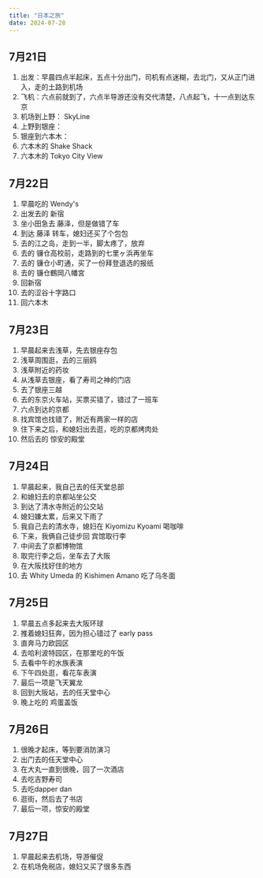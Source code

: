 ```yaml
---
title: "日本之旅"
date: 2024-07-28
---
```


## 7月21日

1. 出发：早晨四点半起床，五点十分出门，司机有点迷糊，去北门，又从正门进入，走的土路到机场
2. 飞机：六点前就到了，六点半导游还没有交代清楚，八点起飞，十一点到达东京
3. 机场到上野： SkyLine
4. 上野到银座：
5. 银座到六本木：
6. 六本木的 Shake Shack
7. 六本木的 Tokyo City View

## 7月22日

1. 早晨吃的 Wendy's
2. 出发去的 新宿
3. 坐小田急去 藤泽，但是做错了车
4. 到达 藤泽 转车，媳妇还买了个包包
5. 去的江之岛，走到一半，脚太疼了，放弃
6. 去的 镰仓高校前，走路到的七里ヶ浜再坐车
7. 去的 镰仓小町通，买了一份拜登退选的报纸
8. 去的 镰仓鶴岡八幡宮
9. 回新宿
10. 去的涩谷十字路口
11. 回六本木

## 7月23日

1. 早晨起来去浅草，先去银座存包
1. 浅草周围逛，去的三丽鸥
1. 浅草附近的药妆
1. 从浅草去银座，看了寿司之神的门店
1. 去了银座三越
1. 去的东京火车站，买票买错了，错过了一班车
1. 六点到达的京都
1. 找宾馆也找错了，附近有两家一样的店
1. 住下来之后，和媳妇出去逛，吃的京都烤肉处
1. 然后去的 惊安的殿堂

## 7月24日

1. 早晨起来，我自己去的任天堂总部
1. 和媳妇去的京都站坐公交
1. 到达了清水寺附近的公交站
1. 媳妇嫌太累，后来又下雨了
1. 我自己去的清水寺，媳妇在  Kiyomizu Kyoami  喝咖啡
1. 下来，我俩自己徒步回 宾馆取行李
1. 中间去了京都博物馆
1. 取完行李之后，坐车去了大阪
1. 在大阪找好住的地方
1. 去 Whity Umeda 的 Kishimen Amano 吃了乌冬面

## 7月25日

1. 早晨五点多起来去大阪环球
1. 推着媳妇狂奔，因为担心错过了 early pass
1. 直奔马力欧园区
1. 去哈利波特园区，在那里吃的午饭
1. 去看中午的水族表演
1. 下午四处逛，看花车表演
1. 最后一项是飞天翼龙
1. 回到大阪站，去的任天堂中心
1. 晚上吃的 鸡蛋盖饭

## 7月26日

1. 很晚才起床，等到要消防演习
1. 出门去的任天堂中心
1. 在大丸一直到很晚，回了一次酒店
1. 去吃吉野寿司
1. 去吃dapper dan
1. 逛街，然后去了书店
1. 最后一项，惊安的殿堂

## 7月27日

1. 早晨起来去机场，导游催促
1. 在机场免税店，媳妇又买了很多东西